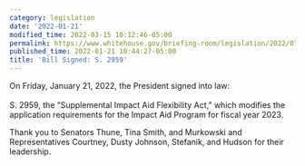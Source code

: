 ```yaml
---
category: legislation
date: '2022-01-21'
modified_time: 2022-03-15 10:12:46-05:00
permalink: https://www.whitehouse.gov/briefing-room/legislation/2022/01/21/bill-signed-s-2959/
published_time: 2022-01-21 10:44:27-05:00
title: 'Bill Signed: S. 2959'
---
```

 
On Friday, January 21, 2022, the President signed into law:  
   
S. 2959, the “Supplemental Impact Aid Flexibility Act,” which modifies
the application requirements for the Impact Aid Program for fiscal year
2023.

Thank you to Senators Thune, Tina Smith, and Murkowski and
Representatives Courtney, Dusty Johnson, Stefanik, and Hudson for their
leadership.
